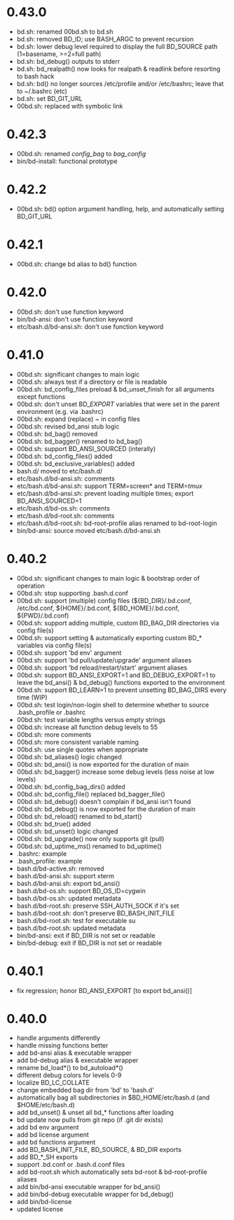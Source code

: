 # 0.43.0
- bd.sh: renamed 00bd.sh to bd.sh
- bd.sh: removed BD_ID; use BASH_ARGC to prevent recursion
- bd.sh: lower debug level required to display the full BD_SOURCE path (1=basename, >=2=full path)
- bd.sh: bd_debug() outputs to stderr
- bd.sh: bd_realpath() now looks for realpath & readlink before resorting to bash hack
- bd.sh: bd() no longer sources /etc/profile and/or /etc/bashrc; leave that to ~/.bashrc (etc)
- bd.sh: set BD_GIT_URL
- 00bd.sh: replaced with symbolic link

# 0.42.3
- 00bd.sh: renamed *config_bag* to *bag_config*
- bin/bd-install: functional prototype

# 0.42.2
- 00bd.sh: bd() option argument handling, help, and automatically setting BD_GIT_URL

# 0.42.1
- 00bd.sh: change bd alias to bd() function

# 0.42.0

- 00bd.sh: don't use function keyword
- bin/bd-ansi: don't use function keyword
- etc/bash.d/bd-ansi.sh: don't use function keyword

# 0.41.0

- 00bd.sh: significant changes to main logic
- 00bd.sh: always test if a directory or file is readable
- 00bd.sh: bd_config_files preload & bd_unset_finish for all arguments except functions
- 00bd.sh: don't unset BD_*EXPORT* variables that were set in the parent environment (e.g. via .bashrc)
- 00bd.sh: expand (replace) ~ in config files
- 00bd.sh: revised bd_ansi stub logic
- 00bd.sh: bd_bag() removed
- 00bd.sh: bd_bagger() renamed to bd_bag()
- 00bd.sh: support BD_ANSI_SOURCED (interally)
- 00bd.sh: bd_config_files() added
- 00bd.sh: bd_exclusive_variables() added
- bash.d/ moved to etc/bash.d/
- etc/bash.d/bd-ansi.sh: comments
- etc/bash.d/bd-ansi.sh: support TERM=screen* and TERM=*tmux*
- etc/bash.d/bd-ansi.sh: prevent loading multiple times; export BD_ANSI_SOURCED=1
- etc/bash.d/bd-os.sh: comments
- etc/bash.d/bd-root.sh: comments
- etc/bash.d/bd-root.sh: bd-root-profile alias renamed to bd-root-login
- bin/bd-ansi: source moved etc/bash.d/bd-ansi.sh

# 0.40.2

- 00bd.sh: significant changes to main logic & bootstrap order of operation
- 00bd.sh: stop supporting .bash.d.conf
- 00bd.sh: support (multiple) config files (${BD_DIR}/.bd.conf, /etc/bd.conf, ${HOME}/.bd.conf, ${BD_HOME}/.bd.conf, ${PWD}/.bd.conf)
- 00bd.sh: support adding multiple, custom BD_BAG_DIR directories via config file(s)
- 00bd.sh: support setting & automatically exporting custom BD_* variables via config file(s)
- 00bd.sh: support 'bd env' argument
- 00bd.sh: support 'bd pull/update/upgrade' argument aliases
- 00bd.sh: support 'bd reload/restart/start' argument aliases
- 00bd.sh: support BD_ANSI_EXPORT=1 and BD_DEBUG_EXPORT=1 to leave the bd_ansi() & bd_debug() functions exported to the environment
- 00bd.sh: support BD_LEARN=1 to prevent unsetting BD_BAG_DIRS every time (WIP)
- 00bd.sh: test login/non-login shell to determine whether to source .bash_profile or .bashrc
- 00bd.sh: test variable lengths versus empty strings
- 00bd.sh: increase all function debug levels to 55
- 00bd.sh: more comments
- 00bd.sh: more consistent variable naming
- 00bd.sh: use single quotes when appropriate
- 00bd.sh: bd_aliases() logic changed
- 00bd.sh: bd_ansi() is now exported for the duration of main
- 00bd.sh: bd_bagger() increase some debug levels (less noise at low levels)
- 00bd.sh: bd_config_bag_dirs() added
- 00bd.sh: bd_config_file() replaced bd_bagger_file()
- 00bd.sh: bd_debug() doesn't complain if bd_ansi isn't found
- 00bd.sh: bd_debug() is now exported for the duration of main
- 00bd.sh: bd_reload() renamed to bd_start()
- 00bd.sh: bd_true() added
- 00bd.sh: bd_unset() logic changed
- 00bd.sh: bd_upgrade() now only supports git (pull)
- 00bd.sh: bd_uptime_ms() renamed to bd_uptime()
- .bashrc: example
- .bash_profile: example
- bash.d/bd-active.sh: removed
- bash.d/bd-ansi.sh: support xterm
- bash.d/bd-ansi.sh: export bd_ansi()
- bash.d/bd-os.sh: support BD_OS_ID=cygwin
- bash.d/bd-os.sh: updated metadata
- bash.d/bd-root.sh: preserve SSH_AUTH_SOCK if it's set
- bash.d/bd-root.sh: don't preserve BD_BASH_INIT_FILE
- bash.d/bd-root.sh: test for executable su
- bash.d/bd-root.sh: updated metadata
- bin/bd-ansi: exit if BD_DIR is not set or readable
- bin/bd-debug: exit if BD_DIR is not set or readable

# 0.40.1

- fix regression; honor BD_ANSI_EXPORT [to export bd_ansi()]

# 0.40.0

- handle arguments differently
- handle missing functions better
- add bd-ansi alias & executable wrapper
- add bd-debug alias & executable wrapper
- rename bd_load*() to bd_autoload*()
- different debug colors for levels 0-9
- localize BD_LC_COLLATE
- change embedded bag dir from 'bd' to 'bash.d'
- automatically bag all subdirectories in $BD_HOME/etc/bash.d (and $HOME/etc/bash.d)
- add bd_unset() & unset all bd_* functions after loading
- bd update now pulls from git repo (if .git dir exists)
- add bd env argument
- add bd license argument
- add bd functions argument
- add BD_BASH_INIT_FILE, BD_SOURCE, & BD_DIR exports
- add BD_*_SH exports
- support .bd.conf or .bash.d.conf files
- add bd-root.sh which automatically sets bd-root & bd-root-profile aliases
- add bin/bd-ansi executable wrapper for bd_ansi()
- add bin/bd-debug executable wrapper for bd_debug()
- add bin/bd-license
- updated license
